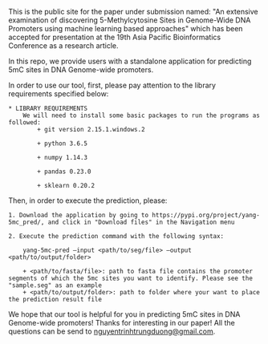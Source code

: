 This is the public site for the paper under submission named: "An extensive examination of discovering 5-Methylcytosine Sites in Genome-Wide DNA Promoters using machine learning based approaches" which has been accepted for presentation
at the 19th Asia Pacific Bioinformatics Conference as a research article.

In this repo, we provide users with a standalone application for predicting 5mC sites in DNA Genome-wide promoters. 

In order to use our tool, first, please pay attention to the library requirements specified below:
	
	* LIBRARY REQUIREMENTS
		We will need to install some basic packages to run the programs as followed:
			+ git version 2.15.1.windows.2
			
			+ python 3.6.5
			
			+ numpy 1.14.3
			
			+ pandas 0.23.0
			
			+ sklearn 0.20.2
			
Then, in order to execute the prediction, please:

	1. Download the application by going to https://pypi.org/project/yang-5mc_pred/, and click in "Download files" in the Navigation menu

	2. Execute the prediction command with the following syntax:
		
		yang-5mc-pred —input <path/to/seg/file> —output <path/to/output/folder> 

		+ <path/to/fasta/file>: path to fasta file contains the promoter segments of which the 5mc sites you want to identify. Please see the "sample.seg" as an example
		+ <path/to/output/folder>: path to folder where your want to place the prediction result file

We hope that our tool is helpful for you in predicting 5mC sites in DNA Genome-wide promoters! Thanks for interesting in our paper! 
All the questions can be send to nguyentrinhtrungduong@gmail.com.

